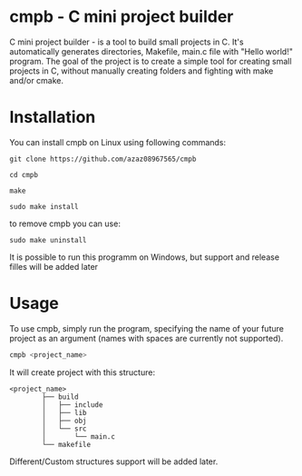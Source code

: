 # cmpb - C mini project builder

C mini project builder - is a tool to build small projects in C. It's automatically generates directories, Makefile, main.c file with "Hello world!" program. 
The goal of the project is to create a simple tool for creating small projects in C, without manually creating folders and fighting with make and/or cmake.

# Installation

You can install cmpb on Linux using following commands:
```
git clone https://github.com/azaz08967565/cmpb
```
```
cd cmpb
```
```
make
```
```
sudo make install
```
to remove cmpb you can use:
```
sudo make uninstall
```
It is possible to run this programm on Windows, but support and release filles will be added later

# Usage

To use cmpb, simply run the program, specifying the name of your future project as an argument (names with spaces are currently not supported).

```bash
cmpb <project_name>
```
It will create project with this structure:

```
<project_name>
        ├── build
        │   ├── include
        │   ├── lib
        │   ├── obj
        │   └── src
        │       └── main.c
        └── makefile
```
Different/Custom structures support will be added later.
